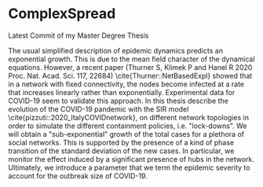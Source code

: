# ComplexSpread

Latest Commit of my Master Degree Thesis

The usual simplified description of epidemic dynamics predicts an exponential growth. This is due to the mean field character of the dynamical equations. However, a recent paper (Thurner S, Klimek P and Hanel R 2020 Proc. Nat. Acad. Sci. 117, 22684) \cite{Thurner::NetBasedExpl} showed that in a network with fixed connectivity, the nodes become infected at a rate that increases linearly rather than exponentially.
Experimental data for COVID-19 seem to validate this approach. In this thesis describe the evolution of the COVID-19 pandemic with the SIR model \cite{pizzuti::2020_ItalyCOVIDnetwork}, on different network topologies in order to simulate the different containment policies, i.e. "lock-downs". We will obtain a "sub-exponential" growth of the total cases for a plethora of social networks. This is supported by the presence of a kind of phase transition of the standard deviation of the new cases. In particular, we monitor the effect induced by a significant presence of hubs in the network.
Ultimately, we introduce a parameter that we term the epidemic severity to account for the outbreak size of COVID-19.
